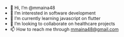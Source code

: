 - 👋 Hi, I’m @mmaina48
- 👀 I’m interested in software development
- 🌱 I’m currently learning javascript on flutter
- 💞️ I’m looking to collaborate on healthcare projects
- 📫 How to reach me through mmaina48@gmail.com

<!---
mmaina48/mmaina48 is a ✨ special ✨ repository because its `README.md` (this file) appears on your GitHub profile.
You can click the Preview link to take a look at your changes.
--->
